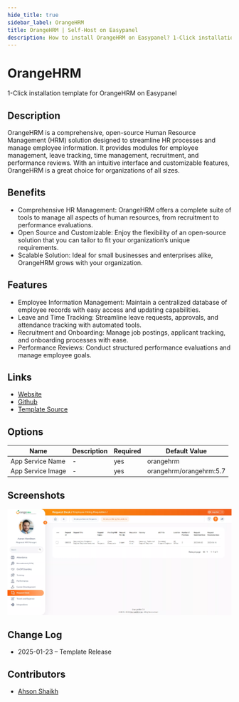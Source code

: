 ```yaml
---
hide_title: true
sidebar_label: OrangeHRM
title: OrangeHRM | Self-Host on Easypanel
description: How to install OrangeHRM on Easypanel? 1-Click installation template for OrangeHRM on Easypanel
---
```


<!-- generated -->

# OrangeHRM

1-Click installation template for OrangeHRM on Easypanel

## Description

OrangeHRM is a comprehensive, open-source Human Resource Management (HRM) solution designed to streamline HR processes and manage employee information. It provides modules for employee management, leave tracking, time management, recruitment, and performance reviews. With an intuitive interface and customizable features, OrangeHRM is a great choice for organizations of all sizes.

## Benefits

- Comprehensive HR Management: OrangeHRM offers a complete suite of tools to manage all aspects of human resources, from recruitment to performance evaluations.
- Open Source and Customizable: Enjoy the flexibility of an open-source solution that you can tailor to fit your organization’s unique requirements.
- Scalable Solution: Ideal for small businesses and enterprises alike, OrangeHRM grows with your organization.

## Features

- Employee Information Management: Maintain a centralized database of employee records with easy access and updating capabilities.
- Leave and Time Tracking: Streamline leave requests, approvals, and attendance tracking with automated tools.
- Recruitment and Onboarding: Manage job postings, applicant tracking, and onboarding processes with ease.
- Performance Reviews: Conduct structured performance evaluations and manage employee goals.

## Links

- [Website](https://www.orangehrm.com/)
- [Github](https://github.com/orangehrm/orangehrm)
- [Template Source](https://github.com/easypanel-io/templates/tree/main/templates/orangehrm)

## Options

Name | Description | Required | Default Value
-|-|-|-
App Service Name | - | yes | orangehrm
App Service Image | - | yes | orangehrm/orangehrm:5.7

## Screenshots

![OrangeHRM Screenshot](./assets/screenshot.png)

## Change Log

- 2025-01-23 – Template Release

## Contributors

- [Ahson Shaikh](https://github.com/Ahson-Shaikh)
